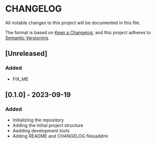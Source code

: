 # CHANGELOG

All notable changes to this project will be documented in this file.

The format is based on [Keep a Changelog](https://keepachangelog.com/en/1.0.0/),
and this project adheres to [Semantic Versioning](https://semver.org/spec/v2.0.0.html).

## [Unreleased]

### Added
- FIX_ME

## [0.1.0] - 2023-09-19

### Added
- Initializing the repository
- Adding the initial project structure
- Aadding development tools
- Adding README and CHANGELOG filesaddmi